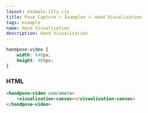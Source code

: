 ```yaml
---
layout: example.11ty.cjs
title: Pose Capture ⌲ Examples ⌲ Hand Visualization
tags: example
name: Hand Visualization
description: Hand Visualization
---
```


<style>
  handpose-video {
    width: 640px;
    height: 480px;
  }
</style>
<handpose-video usecamera>
    <visualization-canvas></visualization-canvas>
</handpose-video>


```css
handpose-video {
    width: 640px;
    height: 480px;
}
```

<h3>HTML</h3>

```html
<handpose-video usecamera>
    <visualization-canvas></visualization-canvas>
</handpose-video>
```
